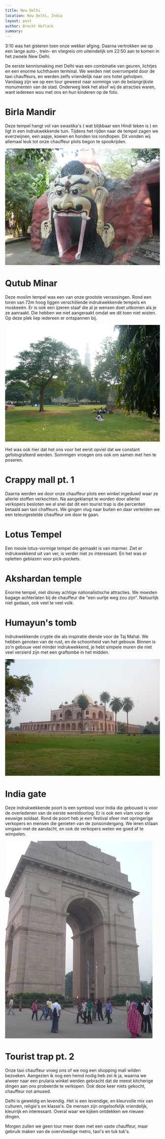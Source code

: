 ```yaml
---
title: New Delhi
location: New Delhi, India
layout: post
author: Brecht Hoflack
summary:
---
```

3:10 was het gisteren toen onze wekker afging.  Daarna vertrokken we op een lange auto-, trein- en vliegreis om uiteindelijk om 22:50 aan te komen in het zwoele New Delhi.

De eerste kennismaking met Delhi was een combinatie van geuren,  lichtjes en een enorme luchthaven terminal.  We werden niet overrompeld door de taxi chauffeurs,  en werden zelfs vriendelijk naar ons hotel geholpen.  Vandaag zijn we op een tour geweest naar sommige van de belangrijkste monumenten van de stad.  Onderweg leek het alsof wij de atracties waren,  want iedereen wou met ons en hun kinderen op de foto. 

# Birla Mandir #
Deze tempel hangt vol van swastika's ( wat blijkbaar een Hindi teken is ) en ligt in een indrukwekkende tuin.  Tijdens het rijden naar de tempel zagen we everzwijnen, een aapje, koeien en honden los rondlopen. Dit vonden wij allemaal leuk tot onze chauffeur plots begon te spookrijden.

![Een tempel bij Birla Mandir](/images/P1020833.JPG.png)

# Qutub Minar #
Deze moslim tempel was een van onze grootste verrassingen.  Rond een toren van 72m hoog liggen verschillende indrukwekkende tempels en moskeeën.  Er is ook een ijzeren staaf die al je wensen doet uitkomen als je ze aanraakt.  Die hebben we niet aangeraakt omdat we dit toen niet wisten. Op deze plek liep iedereen er ontspannen bij.

![Qutub Minar](/images/P1020865.JPG.png)

Het was ook hier dat het ons voor het eerst opviel dat we constant gefotografeerd werden.  Sommigen vroegen ons ook om samen met hen te poseren.

# Crappy mall pt. 1 #
Daarna werden we door onze chauffeur plots een winkel ingeduwd waar ze allerlei stoffen verkochten.  Na aangeklampt te worden door allerlei verkopers besloten we al snel dat dit een tourist trap is die percenten betaald aan taxi chaffeurs.  We gingen vlug naar buiten en daar vertelden we een teleurgestelde chauffeur om door te gaan.

# Lotus Tempel #
Een mooie lotus-vormige tempel die gemaakt is van marmer.  Ziet er indrukwekkend uit van ver,  is verder niet zo interessant. En het was er opletten geblazen voor pick-pockets.

# Akshardan temple #
Enorme tempel, met disney achtige nationalistische attracties.  We moesten bagage achterlaten bij de chauffeur die "een uurtje weg zou zijn".    Natuurlijk niet gedaan,  ook veel te veel volk.

# Humayun's tomb #
Indrukwekkende crypte die als inspiratie diende voor de Taj Mahal.  We hebben genoten van de rust,  en de schoonheid van het gebouw.  Binnen is zo'n gebouw veel minder indrukwekkend,  je hebt simpele muren die niet veel versierd zijn met een graftombe in het midden.

![Humayun's tomb](/images/P1020906.JPG.png)

# India gate #
Deze indrukwekkende poort is een symbool voor India die gebouwd is voor de overledenen van de eerste wereldoorlog.  Er is ook een vlam voor de eeuwige soldaat.  Rond de poort heb je een festival sfeer met opringerige verkopers en mensen die genieten van de zonsondergang.  We leren stilaan omgaan met de aandacht,  en ook de verkopers weten we goed af te wimpelen.

![India gate](/images/P1020930.JPG.png)

# Tourist trap pt. 2 #
Onze taxi chauffeur vroeg ons of we nog een shopping mall wilden bezoeken.  Aangezien ik nog een hemd nodig heb zei ik ja,  waarna we alweer naar een prularia winkel werden gebracht dat de meest kitcherige dingen aan ons probeerde te verkopen.  Ook deze keer niets gekocht,  chauffeur not amused.

Delhi is geweldig en levendig.  Het is een levendige,  en kleurvolle mix van culturen,  religie's en klasse's.  De mensen zijn ongeloofelijk vriendelijk,  kleurrijk en interessant.  Overal waar we kijken ontdekken we nieuwe dingen.

Morgen zullen we geen tour meer doen met een vaste chauffeur,  maar gebruik maken van de overvloedige metro,  taxi's en tuk tuk's.